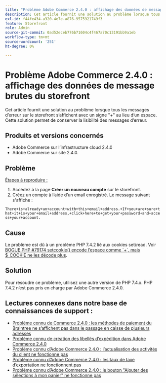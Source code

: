 ```yaml
---
title: "Problème Adobe Commerce 2.4.0 : affichage des données de message brutes du storefront"
description: Cet article fournit une solution au problème lorsque tous les messages d’erreur sur le storefront s’affichent avec un signe "+" au lieu d’un espace. Cette solution permet de conserver la lisibilité des messages d’erreur.
exl-id: f44fe434-a320-4e7e-a876-9575921749f3
feature: Storefront
role: Admin
source-git-commit: 0ad52eceb776b71604c4f467a70c13191bb9a1eb
workflow-type: tm+mt
source-wordcount: '251'
ht-degree: 0%

---
```


# Problème Adobe Commerce 2.4.0 : affichage des données de message brutes du storefront

Cet article fournit une solution au problème lorsque tous les messages d’erreur sur le storefront s’affichent avec un signe &quot;+&quot; au lieu d’un espace. Cette solution permet de conserver la lisibilité des messages d’erreur.

## Produits et versions concernés

* Adobe Commerce sur l’infrastructure cloud 2.4.0
* Adobe Commerce sur site 2.4.0.

## Problème

<u>Étapes à reproduire :</u>

1. Accédez à la page **Créer un nouveau compte** sur le storefront.
1. Créez un compte à l’aide d’un email enregistré. Le message suivant s&#39;affiche :

`There+is+already+an+account+with+this+email+address.+If+you+are+sure+that+it+is+your+email+address,+click+here+to+get+your+password+and+access+your+account.`

## Cause

Le problème est dû à un problème PHP 7.4.2 lié aux cookies set\\read. Voir [BOGUE PHP \#79174 setcookie() encode l’espace comme \`+\`, mais $\_COOKIE ne les décode plus](https://bugs.php.net/bug.php?id=79174).

## Solution

Pour résoudre ce problème, utilisez une autre version de PHP 7.4.x. PHP 7.4.2 n’est pas pris en charge par Adobe Commerce 2.4.0.

## Lectures connexes dans notre base de connaissances de support :

* [Problème connu de Commerce 2.4.0 : les méthodes de paiement du Braintree ne s’affichent pas dans le passage en caisse de plusieurs adresses](/help/troubleshooting/payments/magento-2-4-0-braintree-not-in-multiple-addresses-checkout.md)
* [Problème connu de création des libellés d’expédition dans Adobe Commerce 2.4.0](/help/troubleshooting/known-issues-patches-attached/shipping-labels-creation-known-issue-in-magento-2-4-0.md)
* [Problème connu d’Adobe Commerce 2.4.0 : l’actualisation des activités du client ne fonctionne pas](/help/troubleshooting/miscellaneous/magento-2-4-0-refresh-on-customer-activities-does-not-work.md)
* [Problème connu d’Adobe Commerce 2.4.0 : les taux de taxe d’exportation ne fonctionnent pas](/help/troubleshooting/miscellaneous/magento-2-4-0-known-issue-export-tax-rates-does-not-work.md)
* [Problème connu d’Adobe Commerce 2.4.0 : le bouton &quot;Ajouter des sélections à mon panier&quot; ne fonctionne pas](/help/troubleshooting/miscellaneous/magento-2-4-0-add-selections-to-my-cart-does-not-work.md)
